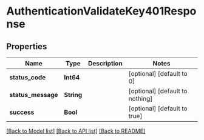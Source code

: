 # AuthenticationValidateKey401Response


## Properties
Name | Type | Description | Notes
------------ | ------------- | ------------- | -------------
**status_code** | **Int64** |  | [optional] [default to 0]
**status_message** | **String** |  | [optional] [default to nothing]
**success** | **Bool** |  | [optional] [default to true]


[[Back to Model list]](../README.md#models) [[Back to API list]](../README.md#api-endpoints) [[Back to README]](../README.md)


